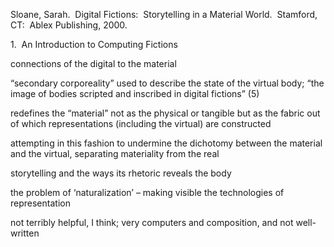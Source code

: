 Sloane, Sarah.  Digital Fictions:  Storytelling in a Material World.  Stamford, CT:  Ablex Publishing, 2000.

1.  An Introduction to Computing Fictions

connections of the digital to the material

“secondary corporeality” used to describe the state of the virtual body; “the image of bodies scripted and inscribed in digital fictions” (5)

redefines the “material” not as the physical or tangible but as the fabric out of which representations (including the virtual) are constructed

attempting in this fashion to undermine the dichotomy between the material and the virtual, separating materiality from the real

storytelling and the ways its rhetoric reveals the body

the problem of ‘naturalization’ – making visible the technologies of representation

not terribly helpful, I think; very computers and composition, and not well-written
